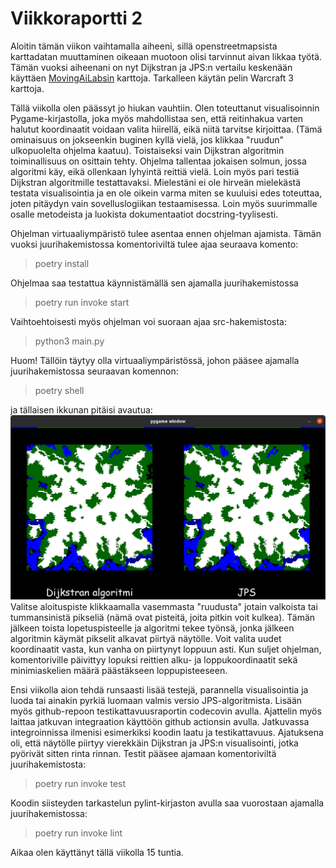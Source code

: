 # Viikkoraportti 2
Aloitin tämän viikon vaihtamalla aiheeni, sillä openstreetmapsista karttadatan muuttaminen oikeaan muotoon olisi tarvinnut aivan likkaa työtä. Tämän vuoksi aiheenani on nyt Dijkstran ja JPS:n vertailu keskenään käyttäen [MovingAiLabsin](https://www.movingai.com/benchmarks/) karttoja. Tarkalleen käytän pelin Warcraft 3 karttoja.

Tällä viikolla olen päässyt jo hiukan vauhtiin. Olen toteuttanut visualisoinnin Pygame-kirjastolla, joka myös mahdollistaa sen, että reitinhakua varten halutut koordinaatit voidaan valita hiirellä, eikä niitä tarvitse kirjoittaa. (Tämä ominaisuus on jokseenkin buginen kyllä vielä, jos klikkaa "ruudun" ulkopuolelta ohjelma kaatuu). Toistaiseksi vain Dijkstran algoritmin toiminallisuus on osittain tehty. Ohjelma tallentaa jokaisen solmun, jossa algoritmi käy, eikä ollenkaan lyhyintä reittiä vielä. Loin myös pari testiä Dijkstran algoritmille testattavaksi. Mielestäni ei ole hirveän mielekästä testata visualisointia ja en ole oikein varma miten se kuuluisi edes toteuttaa, joten pitäydyn vain sovelluslogiikan testaamisessa. Loin myös suurimmalle osalle metodeista ja luokista dokumentaatiot docstring-tyylisesti.

Ohjelman virtuaaliympäristö tulee asentaa ennen ohjelman ajamista. Tämän vuoksi juurihakemistossa komentoriviltä tulee ajaa seuraava komento:

> poetry install

Ohjelmaa saa testattua käynnistämällä sen ajamalla juurihakemistossa

> poetry run invoke start

Vaihtoehtoisesti myös ohjelman voi suoraan ajaa src-hakemistosta:

> python3 main.py

Huom! Tällöin täytyy olla virtuaaliympäristössä, johon pääsee ajamalla juurihakemistossa seuraavan komennon:

> poetry shell

ja tällaisen ikkunan pitäisi avautua:
![Sovellusikkuna](/documentation/ikkuna.png)
Valitse aloituspiste klikkaamalla vasemmasta "ruudusta" jotain valkoista tai tummansinistä pikseliä (nämä ovat pisteitä, joita pitkin voit kulkea). Tämän jälkeen toista lopetuspisteelle ja algoritmi tekee työnsä, jonka jälkeen algoritmin käymät pikselit alkavat piirtyä näytölle. Voit valita uudet koordinaatit vasta, kun vanha on piirtynyt loppuun asti. Kun suljet ohjelman, komentoriville päivittyy lopuksi reittien alku- ja loppukoordinaatit sekä minimiaskelien määrä päästäkseen loppupisteeseen.

Ensi viikolla aion tehdä runsaasti lisää testejä, parannella visualisointia ja luoda tai ainakin pyrkiä luomaan valmis versio JPS-algoritmista. Lisään myös github-repoon testikattavuusraportin codecovin avulla. Ajattelin myös laittaa jatkuvan integraation käyttöön github actionsin avulla. Jatkuvassa integroinnissa ilmenisi esimerkiksi koodin laatu ja testikattavuus.
Ajatuksena oli, että näytölle piirtyy vierekkäin Dijkstran ja JPS:n visualisointi, jotka pyörivät sitten rinta rinnan. Testit pääsee ajamaan komentoriviltä juurihakemistosta:

> poetry run invoke test

Koodin siisteyden tarkastelun pylint-kirjaston avulla saa vuorostaan ajamalla juurihakemistossa:

> poetry run invoke lint

Aikaa olen käyttänyt tällä viikolla 15 tuntia.